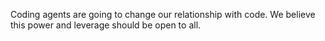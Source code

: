 

Coding agents are going to change our relationship with code. We believe this power and leverage should be open to all.
